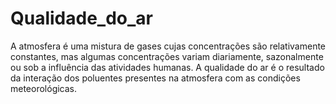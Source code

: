 # Qualidade_do_ar
A atmosfera é uma mistura de gases cujas concentrações são relativamente constantes, mas algumas concentrações variam diariamente, sazonalmente ou sob a influência das atividades humanas. A qualidade do ar é o resultado da interação dos poluentes presentes na atmosfera com as condições meteorológicas.
